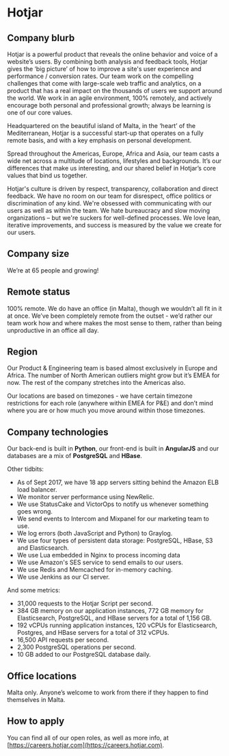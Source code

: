 # Hotjar

## Company blurb

Hotjar is a powerful product that reveals the online behavior and voice of a website’s users. By combining both analysis and feedback tools, Hotjar gives the ‘big picture’ of how to improve a site's user experience and performance / conversion rates. Our team work on the compelling challenges that come with large-scale web traffic and analytics, on a product that has a real impact on the thousands of users we support around the world. We work in an agile environment, 100% remotely, and  actively encourage both personal and professional growth; always be learning is one of our core values.

Headquartered on the beautiful island of Malta, in the ‘heart’ of the Mediterranean, Hotjar is a successful start-up that operates on a fully remote basis, and with a key emphasis on personal development.

Spread throughout the Americas, Europe, Africa and Asia, our team casts a wide net across a multitude of locations, lifestyles and backgrounds. It’s our differences that make us interesting, and our shared belief in Hotjar’s core values that bind us together.

Hotjar's culture is driven by respect, transparency, collaboration and direct feedback. We have no room on our team for disrespect, office politics or discrimination of any kind. We're obsessed with communicating with our users as well as within the team. We hate bureaucracy and slow moving organizations – but we're suckers for well-defined processes. We love lean, iterative improvements, and success is measured by the value we create for our users.

## Company size

We’re at 65 people and growing!

## Remote status

100% remote. We do have an office (in Malta), though we wouldn’t all fit in it at once. We’ve been completely remote from the outset - we’d rather our team work how and where makes the most sense to them, rather than being unproductive in an office all day.

## Region

Our Product & Engineering team is based almost exclusively in Europe and Africa. The number of North American outliers might grow but it’s EMEA for now. The rest of the company stretches into the Americas also.

Our locations are based on timezones - we have certain timezone restrictions for each role (anywhere within EMEA for P&E) and don’t mind where you are or how much you move around within those timezones.

## Company technologies

Our back-end is built in **Python**, our front-end is built in **AngularJS** and our databases are a mix of **PostgreSQL** and **HBase**.

Other tidbits:
* As of Sept 2017, we have 18 app servers sitting behind the Amazon ELB load balancer.
* We monitor server performance using NewRelic.
* We use StatusCake and VictorOps to notify us whenever something goes wrong.
* We send events to Intercom and Mixpanel for our marketing team to use.
* We log errors (both JavaScript and Python) to Graylog.
* We use four types of persistent data storage: PostgreSQL, HBase, S3 and Elasticsearch.
* We use Lua embedded in Nginx to process incoming data
* We use Amazon's SES service to send emails to our users.
* We use Redis and Memcached for in-memory caching.
* We use Jenkins as our CI server.

And some metrics:
* 31,000 requests to the Hotjar Script per second.
* 384 GB memory on our application instances, 772 GB memory for Elasticsearch, PostgreSQL, and HBase servers for a total of 1,156 GB.
* 192 vCPUs running application instances, 120 vCPUs for Elasticsearch, Postgres, and HBase servers for a total of 312 vCPUs.
* 16,500 API requests per second.
* 2,300 PostgreSQL operations per second.
* 10 GB added to our PostgreSQL database daily.

## Office locations

Malta only. Anyone’s welcome to work from there if they happen to find themselves in Malta.

## How to apply

You can find all of our open roles, as well as more info, at [https://careers.hotjar.com](https://careers.hotjar.com).
